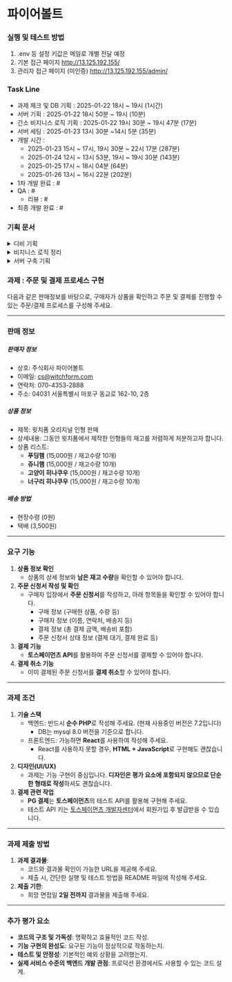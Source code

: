 # 파이어볼트

### 실행 및 테스트 방법
1. .env 등 설정 키값은 메일로 개별 전달 예정
2. 기본 접근 페이지 http://13.125.192.155/
3. 관리자 접근 페이지 (미인증) http://13.125.192.155/admin/

### Task Line
- 과제 체크 및 DB 기획 : 2025-01-22 18시 ~ 19시 (1시간)
- 서버 기획 : 2025-01-22 18시 50분 ~ 19시 (10분)
- 간소 비지니스 로직 기획 : 2025-01-22 19시 30분 ~ 19시 47분 (17분)
- 서버 세팅 : 2025-01-23 13시 30분 ~14시 5분 (35분)
- 개발 시간 : 
  - 2025-01-23 15시 ~ 17시, 19시 30분 ~ 22시 17분 (287분)
  - 2025-01-24 12시 ~ 13시 53분, 19시 ~ 19시 30분 (143분)
  - 2025-01-25 17시 ~ 18시 04분 (64분)
  - 2025-01-26 13시 ~ 16시 22분 (202분)
- 1차 개발 완료 : #
- QA : #
    - 리뷰 : #
- 최종 개발 완료 : #


### 기획 문서
<details><summary>디비 기획
</summary>

- 업체 Table : **companies**
    1. id
    2. 상호명 : name
    3. 이메일 : email
    4. 연락처 : contact
    5. 우편번호 : postal_code
    6. 주소 : address
    7. 등록 시간 : created_dt
    8. 수정 시간 : updated_dt
    - SQL Table

        ```sql
        CREATE TABLE companies (
            id INT AUTO_INCREMENT PRIMARY KEY,
            name VARCHAR(100) NOT NULL,
            email VARCHAR(100) NOT NULL,
            contact VARCHAR(20) NOT NULL,
            postal_code VARCHAR(10),
            address TEXT NOT NULL,
            created_dt DATETIME DEFAULT CURRENT_TIMESTAMP,
            updated_dt DATETIME DEFAULT CURRENT_TIMESTAMP ON UPDATE CURRENT_TIMESTAMP
        );
        ```


---

- 상품 게시 Table : **posts**
    1. id
    2. 업체 id : company_id
    3. 제목 : title
    4. 상세 내용 : content
    5. 등록 시간 : created_dt
    6. 수정 시간 : updated_dt
    - SQL Table

        ```sql
        CREATE TABLE posts (
            id INT AUTO_INCREMENT PRIMARY KEY,
            company_id INT NOT NULL,
            title VARCHAR(200) NOT NULL,
            content TEXT,
            created_dt DATETIME DEFAULT CURRENT_TIMESTAMP,
            updated_dt DATETIME DEFAULT CURRENT_TIMESTAMP ON UPDATE CURRENT_TIMESTAMP,
            FOREIGN KEY (company_id) REFERENCES companies(id)
        );
        ```

- 상품 Table : **products**
    1. id
    2. 업체 id : company_id
    3. 상품명 : name
    4. 가격 : price
    5. 할인된 가격 : discounted_price
    6. 할인 표출 형태 (- or %) : discount_format
    7. 등록 시간 : created_dt
    8. 수정 시간 : updated_dt
    - SQL Table

        ```sql
        CREATE TABLE products (
            id INT AUTO_INCREMENT PRIMARY KEY,
            company_id INT NOT NULL,
            name VARCHAR(100) NOT NULL,
            price INT NOT NULL,
            discounted_price INT,
            discount_format VARCHAR(10),
            created_dt DATETIME DEFAULT CURRENT_TIMESTAMP,
            updated_dt DATETIME DEFAULT CURRENT_TIMESTAMP ON UPDATE CURRENT_TIMESTAMP,
            FOREIGN KEY (company_id) REFERENCES companies(id)
        );
        ```

    - 재고 Table : **product_inventories**
        1. id
        2. 상품 id
        3. 업체 id : company_id
        4. 총 재고 : total_inventory
        5. 현재 재고 : current_inventory
        6. 등록 시간 : created_dt
        7. 수정 시간 : updated_dt
        - SQL Table

            ```sql
            CREATE TABLE product_inventories (
                id INT AUTO_INCREMENT PRIMARY KEY,
                product_id INT NOT NULL,
                company_id INT NOT NULL,
                total_inventory INT NOT NULL DEFAULT 0,
                current_inventory INT NOT NULL DEFAULT 0,
                created_dt DATETIME DEFAULT CURRENT_TIMESTAMP,
                updated_dt DATETIME DEFAULT CURRENT_TIMESTAMP ON UPDATE CURRENT_TIMESTAMP,
                FOREIGN KEY (product_id) REFERENCES products(id),
                FOREIGN KEY (company_id) REFERENCES companies(id)
            );
            ```

- 게시 ↔ 상품 연관 Table : **post_products**
    1. id
    2. 업체 id : company_id
    3. 게시 id : post_id
    4. 상품 id : product_id
    5. post 내 판매 가능 최대 상품 수 (재고와 별개) : posted_inventory
    6. 등록 시간 : created_dt
    7. 수정 시간 : updated_dt
    - SQL Table

        ```sql
        CREATE TABLE post_products (
            id INT AUTO_INCREMENT PRIMARY KEY,
            company_id INT NOT NULL,
            post_id INT NOT NULL,
            product_id INT NOT NULL,
            posted_inventory INT NOT NULL DEFAULT 0,
            created_dt DATETIME DEFAULT CURRENT_TIMESTAMP,
            updated_dt DATETIME DEFAULT CURRENT_TIMESTAMP ON UPDATE CURRENT_TIMESTAMP,
            FOREIGN KEY (company_id) REFERENCES companies(id),
            FOREIGN KEY (post_id) REFERENCES posts(id),
            FOREIGN KEY (product_id) REFERENCES products(id)
        );
        ```

- 게시 ↔ 배송 연관 Table: **post_delivery**
    1. id
    2. 업체 id : company_id
    3. 게시 id : post_id
    4. 현장 수령 비용 : pickup_cost : null의 경우 사용 불가
    5. 택배 배송 비용 : delivery_cost : null의 경우 사용 불가
    6. 특정 결제 금액부터의 배송 비용 : free_delivery_amount : null의 경우 사용 불가
    7. 이외 배송 방법 : extra_delivery_method  : null의 경우 사용 불가
    8. 이외 배송 방법 비용 :  extra_delivery_cost  : null의 경우 사용 불가
    9. 등록 시간 : created_dt
    10. 수정 시간 : updated_dt
    - SQL Table

        ```sql
        CREATE TABLE post_delivery (
        id INT AUTO_INCREMENT PRIMARY KEY,
        company_id INT NOT NULL,
        post_id INT NOT NULL,
        pickup_cost INT DEFAULT NULL,
        delivery_cost INT DEFAULT 3500,
        free_delivery_amount INT DEFAULT NULL,
        extra_delivery_method VARCHAR(50),
        extra_delivery_cost INT DEFAULT NULL,
        created_dt DATETIME DEFAULT CURRENT_TIMESTAMP,
        updated_dt DATETIME DEFAULT CURRENT_TIMESTAMP ON UPDATE CURRENT_TIMESTAMP,
        FOREIGN KEY (company_id) REFERENCES companies(id),
        FOREIGN KEY (post_id) REFERENCES posts(id)
        );
        ```


---

- 주문 Table : **orders**
    1. id
    2. 업체 id : company_id
    3. 게시 id : post_id
    4. 주문 번호 : order_number : 년월일His+user_id(더미값)+랜덤숫자(4자)
    5. 구매자명 : customer_name
    6. 구매자 이메일 : customer_email
    7. 구매자 연락처 : customer_phone
    8. 배송 방법 : delivery_type
    9. 배송비 : delivery_cost
    10. 우편번호 : postal_code
    11. 주소 : address
    12. 총 결제 금액 : total_amount
    13. 주문 상태 : status (ENUM - pending, paid, cancelled, completed)
    14. 등록 시간 : created_dt
    15. 수정 시간 : updated_dt
    - SQL Table

        ```sql
        CREATE TABLE orders (
            id INT AUTO_INCREMENT PRIMARY KEY,
            company_id INT NOT NULL,
            post_id INT NOT NULL,
            order_number VARCHAR(20) NOT NULL,
            customer_name VARCHAR(50) NOT NULL,
            customer_email VARCHAR(100),
            customer_phone VARCHAR(20) NOT NULL,
            delivery_type VARCHAR(20) NOT NULL,
            delivery_cost INT DEFAULT 0,
            postal_code VARCHAR(10),
            address TEXT,
            total_amount INT NOT NULL,
            order_status ENUM('pending', 'paid', 'cancelled', 'completed') DEFAULT 'pending',
            created_dt DATETIME DEFAULT CURRENT_TIMESTAMP,
            updated_dt DATETIME DEFAULT CURRENT_TIMESTAMP ON UPDATE CURRENT_TIMESTAMP,
            FOREIGN KEY (company_id) REFERENCES companies(id),
            FOREIGN KEY (post_id) REFERENCES posts(id)
        );
        ```

- 주문 ↔ 상품 연관 Table: **order_products**
    1. id
    2. 게시 id : post_id
    3. 주문 id : order_id
    4. 상품 id : product_id
    5. 수량 : quantity
    6. 구매 당시 가격 : price
    7. 등록 시간 : created_dt
    - SQL Table

        ```sql
        CREATE TABLE order_items (
            id INT AUTO_INCREMENT PRIMARY KEY,
            post_id INT NOT NULL,
            order_id INT NOT NULL,
            product_id INT NOT NULL,
            quantity INT NOT NULL,
            price INT NOT NULL,
            created_dt DATETIME DEFAULT CURRENT_TIMESTAMP,
            FOREIGN KEY (post_id) REFERENCES posts(id),
            FOREIGN KEY (order_id) REFERENCES orders(id),
            FOREIGN KEY (product_id) REFERENCES products(id)
        );
        ```

- 결제 정보 Table: **payments**
    1. id : 토스 페이먼트 결제 키값으로 활용
    2. 주문 id : order_id
    3. 결제 관련 정보 저장 : mid
    4. 결제 방식 : payment_type
    5. 결제 금액 : amount
    6. 취소 금액 : cancelled_amount
    7. tax 금액 : tax_amount
    8. 결제 상태 : status (ENUM - ready, paid, cancelled, failed)
    9. 결제 완료 시간 : paid_at
    10. 결제 취소 시간 : cancelled_at
    11. 취소 사유 : cancel_reason
    12. 실패 사유 : fail_reason
    13. 등록 시간 : created_dt
    14. 수정 시간 : updated_dt
    - SQL Table

        ```sql
        
        CREATE TABLE payments (
            id INT AUTO_INCREMENT PRIMARY KEY,
            order_id INT NOT NULL,
            mid VARCHAR(100) DEFAULT NULL COMMENT '결제 관련 id',
            payment_type VARCHAR(50) NOT NULL,
            amount INT NOT NULL,
            cancelled_amount INT DEFAULT NULL,
            tax_amount INT DEFAULT NULL,
            status ENUM('ready', 'paid', 'cancelled', 'failed') DEFAULT 'ready',
            paid_at DATETIME DEFAULT NULL,
            cancelled_at DATETIME DEFAULT NULL,
            cancel_reason TEXT DEFAULT NULL,
            fail_reason TEXT DEFAULT NULL,
            created_dt DATETIME DEFAULT CURRENT_TIMESTAMP,
            updated_dt DATETIME DEFAULT CURRENT_TIMESTAMP ON UPDATE CURRENT_TIMESTAMP,
            FOREIGN KEY (order_id) REFERENCES orders(id)
        );
        ```

    - 이외 카드 정보등 미저장
</details>



<details><summary>비지니스 로직 정리
</summary>

1. 상품 목록 페이지
    1. posts와 연관 products 정보를 간소하게 표출
        1. 상품명
        2. 재고
        3. 개당 금액
    2. 선택하여 상세 접근
    3. 품절 표기
2. 상품 상세 페이지
    1. posts 정보 표출
    2. products 리스트 표출
        1. 상품 선택 및 요금 계산
        2. 주문하기 처리
3. 주문 처리 페이지
    1. 주문 처리
        1. 재고 감소
    2. 주문 내용 표출
    3. 결제 방법 선택
    4. 결제하기 처리
4. 토스 페이먼츠 결제 처리
    1. 토스 api 활용
5. 결제 결과 페이지
    1. 실패 시 재고 증가
6. 주문 리스트 페이지(전체 표출)
    1. 주문, 결제 리스트 및 데이터 표출
        1. 상태 표시
        2. 결제, 주문 정보 표출
    2. 결제 취소하기 기능 처리
</details>


<details><summary>서버 구축 기획
</summary>

- AWS 사용
    - Amazon linux2 AMI 사용
        - t2.micro 프리티어

        ```bash
        # 시스템 업데이트
        sudo yum update -y
        
        # PHP 7.2 설치
        sudo amazon-linux-extras install -y php7.2
        
        # PHP 필수 모듈 설치
        sudo yum install php php-cli php-common php-dba php-gd php-json php-mbstring php-mysqlnd php-opcache php-xml php-soap
        ```

    - RDS
        - mysql 8.0 사용
            - db.t2.micro 사용
    - S3 (미사용)
        - 상품 이미지 필요 시 저장
</details>





### 과제 : 주문 및 결제 프로세스 구현
다음과 같은 판매정보를 바탕으로, 구매자가 상품을 확인하고 주문 및 결제를 진행할 수 있는 주문/결제 프로세스를 구성해 주세요.

---
### 판매 정보
##### **판매자 정보**
- 상호: 주식회사 파이어볼트
- 이메일: cs@witchform.com
- 연락처: 070-4353-2888
- 주소: 04031 서울특별시 마포구 동교로 162-10, 2층

##### **상품 정보**
- 제목: 윗치폼 오리지널 인형 판매
- 상세내용: 그동안 윗치폼에서 제작한 인형들의 재고를 저렴하게 처분하고자 합니다.
- 상품 리스트:
    - **푸딩햄** (15,000원 / 재고수량 10개)
    - **쥬니햄** (15,000원 / 재고수량 10개)
    - **고양이 히나쿠우** (15,000원 / 재고수량 10개)
    - **너구리 히나쿠우** (15,000원 / 재고수량 10개)

##### **배송 방법**
- 현장수령 (0원)
- 택배 (3,500원)
---

### **요구 기능**

1. **상품 정보 확인**
    - 상품의 상세 정보와 **남은 재고 수량**을 확인할 수 있어야 합니다.
2. **주문 신청서 작성 및 확인**
    - 구매자 입장에서 **주문 신청서**를 작성하고, 아래 항목들을 확인할 수 있어야 합니다.
        - 구매 정보 (구매한 상품, 수량 등)
        - 구매자 정보 (이름, 연락처, 배송지 등)
        - 결제 정보 (총 결제 금액, 배송비 포함)
        - 주문 신청서 상태 정보 (결제 대기, 결제 완료 등)
3. **결제 기능**
    - **토스페이먼츠 API**를 활용하여 주문 신청서를 결제할 수 있어야 합니다.
4. **결제 취소 기능**
    - 이미 결제된 주문 신청서를 **결제 취소**할 수 있어야 합니다.

---

### **과제 조건**

1. **기술 스택**
    - 백엔드: 반드시 **순수 PHP**로 작성해 주세요. (현재 사용중인 버전은 7.2입니다)
        - DB는 mysql 8.0 버전을 기준으로 합니다.
    - 프론트엔드: 가능하면 **React**를 사용하여 작성해 주세요.
        - React를 사용하지 못할 경우, **HTML + JavaScript**로 구현해도 괜찮습니다.
2. **디자인(UI/UX)**
    - 과제는 기능 구현이 중심입니다. **디자인은 평가 요소에 포함되지 않으므로 단순한 형태로 작성**하셔도 괜찮습니다.
3. **결제 관련 작업**
    - **PG 결제**는 **토스페이먼츠**의 테스트 API를 활용해 구현해 주세요.
    - 테스트 API 키는 [토스페이먼츠 개발자센터](https://developers.tosspayments.com/)에서 회원가입 후 발급받을 수 있습니다.

---

### **과제 제출 방법**

1. **과제 결과물**:
    - 코드와 결과물 확인이 가능한 URL을 제공해 주세요.
    - 제출 시, 간단한 실행 및 테스트 방법을 README 파일에 작성해 주세요.
2. **제출 기한**:
    - 희망 면접일 **2일 전까지** 결과물을 제출해 주세요.

---

### **추가 평가 요소**

- **코드의 구조 및 가독성**: 명확하고 효율적인 코드 작성.
- **기능 구현의 완성도**: 요구된 기능이 정상적으로 작동하는지.
- **테스트 및 안정성**: 기본적인 예외 상황을 고려했는지.
- **실제 서비스 수준의 백엔드 개발 관점**: 프로덕션 환경에서도 사용할 수 있는 코드 설계.